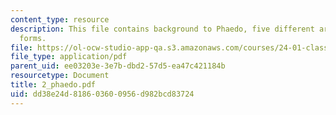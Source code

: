 ```yaml
---
content_type: resource
description: This file contains background to Phaedo, five different arguments and
  forms.
file: https://ol-ocw-studio-app-qa.s3.amazonaws.com/courses/24-01-classics-in-western-philosophy-spring-2006/dd38e24d818603600956d982bcd83724_2_phaedo.pdf
file_type: application/pdf
parent_uid: ee03203e-3e7b-dbd2-57d5-ea47c421184b
resourcetype: Document
title: 2_phaedo.pdf
uid: dd38e24d-8186-0360-0956-d982bcd83724
---
```

